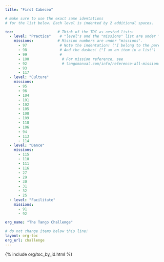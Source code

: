 ```yaml
---
title: "First Cabeceo"

# make sure to use the exact same identations
# for the list below. Each level is indented by 2 additional spaces.

toc:                    # Think of the TOC as nested lists:
  - level: "Practice"    # "level"s and the "missions" list are under "toc"
    missions:           # Mission numbers are under "missions".
      - 97               # Note the indentation! ("I belong to the parent above")
      - 98               # And the dashes! ("I am an item in a list")
      - 99               # 
      - 100               # For mission reference, see
      - 92                # tangomanual.com/info/reference-all-missions/
      - 93
      - 117
  - level: "Culture"
    missions:
      - 95
      - 96
      - 104
      - 101
      - 102
      - 105
      - 108
      - 109
      - 118
      - 106
      - 94
      - 113
      - 114
  - level: "Dance"
    missions:
      - 115
      - 110
      - 111
      - 116
      - 27
      - 29
      - 30 
      - 31
      - 32
      - 25
  - level: "Facilitate"
    missions:
      - 91
      - 92

org_name: "The Tango Challenge"

# do not change items below this line!
layout: org-toc
org_url: challenge
---
```


{% include org/toc_by_id.html %}
